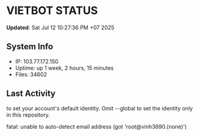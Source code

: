 # VIETBOT STATUS
**Updated**: Sat Jul 12 10:27:36 PM +07 2025

## System Info
- IP: 103.77.172.150
- Uptime: up 1 week, 2 hours, 15 minutes
- Files: 34602

## Last Activity

to set your account's default identity.
Omit --global to set the identity only in this repository.

fatal: unable to auto-detect email address (got 'root@vinh3690.(none)')
